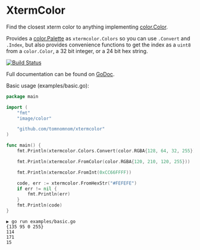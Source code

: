 # XtermColor

Find the closest xterm color to anything implementing [color.Color](https://golang.org/pkg/image/color/#Color).

Provides a [color.Palette](https://golang.org/pkg/image/color/#Palette) as `xtermcolor.Colors` so you can use `.Convert` and `.Index`,
but also provides convenience functions to get the index as a `uint8` from a `color.Color`, a 32 bit integer, or a 24 bit hex string.

[![Build Status](https://travis-ci.org/tomnomnom/xtermcolor.svg?branch=master)](https://travis-ci.org/tomnomnom/xtermcolor)


Full documentation can be found on [GoDoc](https://godoc.org/github.com/tomnomnom/xtermcolor).

Basic usage (examples/basic.go):

```go
package main

import (
	"fmt"
	"image/color"

	"github.com/tomnomnom/xtermcolor"
)

func main() {
	fmt.Println(xtermcolor.Colors.Convert(color.RGBA{128, 64, 32, 255}))

	fmt.Println(xtermcolor.FromColor(color.RGBA{120, 210, 120, 255}))

	fmt.Println(xtermcolor.FromInt(0xCC66FFFF))

	code, err := xtermcolor.FromHexStr("#FEFEFE")
	if err != nil {
		fmt.Println(err)
	}
	fmt.Println(code)
}
```

```
▶ go run examples/basic.go 
{135 95 0 255}
114
171
15
```



